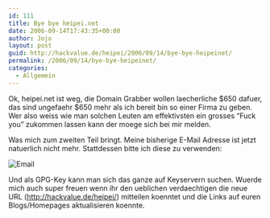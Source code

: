 ```yaml
---
id: 111
title: Bye bye heipei.net
date: 2006-09-14T17:43:35+00:00
author: Jojo
layout: post
guid: http://hackvalue.de/heipei/2006/09/14/bye-bye-heipeinet/
permalink: /2006/09/14/bye-bye-heipeinet/
categories:
  - Allgemein
---
```

Ok, heipei.net ist weg, die Domain Grabber wollen laecherliche $650 dafuer, das sind ungefaehr $650 mehr als ich bereit bin so einer Firma zu geben. Wer also weiss wie man solchen Leuten am effektivsten ein grosses &#8220;Fuck you&#8221; zukommen lassen kann der moege sich bei mir melden.

Was mich zum zweiten Teil bringt. Meine bisherige E-Mail Adresse ist jetzt natuerlich nicht mehr. Stattdessen bitte ich diese zu verwenden:
  
![Email](/weblog/email.png)

Und als GPG-Key kann man sich das ganze auf Keyservern suchen. Wuerde mich auch super freuen wenn ihr den ueblichen verdaechtigen die neue URL (http://hackvalue.de/heipei/) mitteilen koenntet und die Links auf euren Blogs/Homepages aktualisieren koennte.